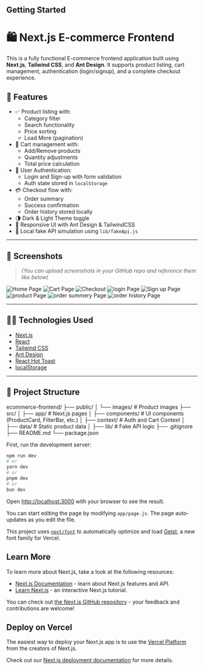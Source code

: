 ## Getting Started
# 🛍️ Next.js E-commerce Frontend

This is a fully functional E-commerce frontend application built using **Next.js**, **Tailwind CSS**, and **Ant Design**. It supports product listing, cart management, authentication (login/signup), and a complete checkout experience.

## 🚀 Features

- ✅ Product listing with:
  - Category filter
  - Search functionality
  - Price sorting
  - Load More (pagination)
- 🛒 Cart management with:
  - Add/Remove products
  - Quantity adjustments
  - Total price calculation
- 👤 User Authentication:
  - Login and Sign-up with form validation
  - Auth state stored in `localStorage`
- 💳 Checkout flow with:
  - Order summary
  - Success confirmation
  - Order history stored locally
- 🌗 Dark & Light Theme toggle
- 🔄 Responsive UI with Ant Design & TailwindCSS
- 📁 Local fake API simulation using `lib/fakeApi.js`

---

## 📸 Screenshots

> *(You can upload screenshots in your GitHub repo and reference them like below)*

![Home Page](screenshots/home.png)
![Cart Page](screenshots/cart.png)
![Checkout](screenshots/checkout.png)
![login Page](screenshort/login.png)
![Sign up Page](screenshort/signup.png)
![product Page](screenshort/product.png)
![order summery Page](screenshort/orderummery.png)
![order history Page](screenshort/orderHistory.png)


---

## 🧑‍💻 Technologies Used

- [Next.js](https://nextjs.org/)
- [React](https://reactjs.org/)
- [Tailwind CSS](https://tailwindcss.com/)
- [Ant Design](https://ant.design/)
- [React Hot Toast](https://react-hot-toast.com/)
- [localStorage](https://developer.mozilla.org/en-US/docs/Web/API/Window/localStorage)

---

## 📂 Project Structure
ecommerce-frontend/
├── public/
│ └── images/ # Product images
├── src/
│ ├── app/ # Next.js pages
│ ├── components/ # UI components (ProductCard, FilterBar, etc.)
│ ├── context/ # Auth and Cart Context
│ ├── data/ # Static product data
│ ├── lib/ # Fake API logic
├── .gitignore
├── README.md
└── package.json

First, run the development server:

```bash
npm run dev
# or
yarn dev
# or
pnpm dev
# or
bun dev
```

Open [http://localhost:3000](http://localhost:3000) with your browser to see the result.

You can start editing the page by modifying `app/page.js`. The page auto-updates as you edit the file.

This project uses [`next/font`](https://nextjs.org/docs/app/building-your-application/optimizing/fonts) to automatically optimize and load [Geist](https://vercel.com/font), a new font family for Vercel.

## Learn More

To learn more about Next.js, take a look at the following resources:

- [Next.js Documentation](https://nextjs.org/docs) - learn about Next.js features and API.
- [Learn Next.js](https://nextjs.org/learn) - an interactive Next.js tutorial.

You can check out [the Next.js GitHub repository](https://github.com/vercel/next.js) - your feedback and contributions are welcome!

## Deploy on Vercel

The easiest way to deploy your Next.js app is to use the [Vercel Platform](https://vercel.com/new?utm_medium=default-template&filter=next.js&utm_source=create-next-app&utm_campaign=create-next-app-readme) from the creators of Next.js.

Check out our [Next.js deployment documentation](https://nextjs.org/docs/app/building-your-application/deploying) for more details.
